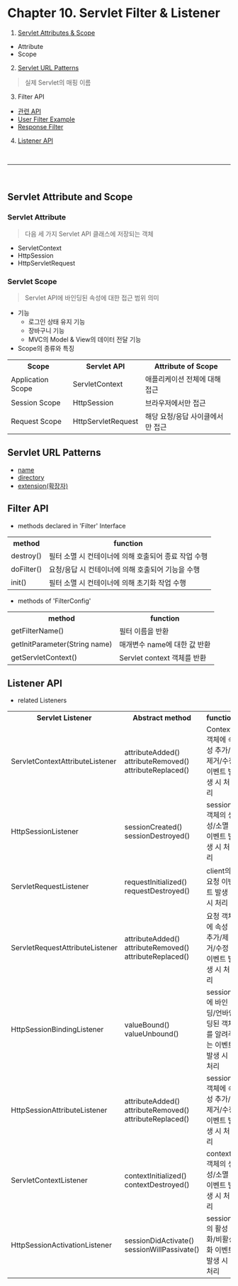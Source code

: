 # Chapter 10. Servlet Filter & Listener

1. [Servlet Attributes & Scope](#servlet-attribute-and-scope)
- Attribute
- Scope

2. [Servlet URL Patterns](#servlet-url-patterns)
> 실제 Servlet의 매핑 이름

3. Filter API
- [관련 API](#filter-api)
- [User Filter Example](filterEx/encoding)
- [Response Filter](filter/respFilter)

4. [Listener API](#listener-api)
<br>
<hr>
<br>

## Servlet Attribute and Scope
### Servlet Attribute
> 다음 세 가지 Servlet API 클래스에 저장되는 객체
- ServletContext
- HttpSession
- HttpServletRequest

### Servlet Scope
> Servlet API에 바인딩된 속성에 대한 접근 범위 의미
- 기능
  - 로그인 상태 유지 기능
  - 장바구니 기능
  -  MVC의 Model & View의 데이터 전달 기능
- Scope의 종류와 특징
<table>
    <tr>
        <th>Scope</th>
        <th>Servlet API</th>
        <th>Attribute of Scope</th>
    </tr>
    <tr>
        <td>Application Scope</td>
        <td>ServletContext</td>
        <td>애플리케이션 전체에 대해 접근</td>
    </tr>
    <tr>
        <td>Session Scope</td>
        <td>HttpSession</td>
        <td>브라우저에서만 접근</td>
    </tr>
    <tr>
        <td>Request Scope</td>
        <td>HttpServletRequest</td>
        <td>해당 요청/응답 사이클에서만 접근</td>
    </tr>
</table>

## Servlet URL Patterns
- [name]()
- [directory]()
- [extension(확장자)]()


## Filter API
- methods declared in 'Filter' Interface
<table>
    <tr>
        <th>method</th>
        <th>function</th>
    </tr>
    <tr>
        <td>destroy()</td>
        <td>필터 소멸 시 컨테이너에 의해 호출되어 종료 작업 수행</td>
    </tr>
    <tr>
        <td>doFilter()</td>
        <td>요청/응답 시 컨테이너에 의해 호출되어 기능을 수행</td>
    </tr>
    <tr>
        <td>init()</td>
        <td>필터 소멸 시 컨테이너에 의해 초기화 작업 수행</td>
    </tr>
</table>

- methods of 'FilterConfig'
<table>
    <tr>
        <th>method</th>
        <th>function</th>
    </tr>
    <tr>
        <td>getFilterName()</td>
        <td>필터 이름을 반환</td>
    </tr>
    <tr>
        <td>getInitParameter(String name)</td>
        <td>매개변수 name에 대한 값 반환</td>
    </tr>
    <tr>
        <td>getServletContext()</td>
        <td>Servlet context 객체를 반환</td>
    </tr>
</table>

## Listener API
- related Listeners
<table>
    <tr>
        <th>Servlet Listener</th>
        <th>Abstract method</th>
        <th>function</th>
    </tr>
    <tr>
        <td>ServletContextAttributeListener</td>
        <td>attributeAdded()<br>attributeRemoved()<br>attributeReplaced()</td>
        <td>Context 객체에 속성 추가/제거/수정 이벤트 발생 시 처리</td>
    </tr>
    <tr>
        <td>HttpSessionListener</td>
        <td>sessionCreated()<br>sessionDestroyed()</td>
        <td>session 객체의 생성/소멸 이벤트 발생 시 처리</td>
    </tr>
    <tr>
        <td>ServletRequestListener</td>
        <td>requestInitialized()<br>requestDestroyed()</td>
        <td>client의 요청 이벤트 발생 시 처리</td>
    </tr>
    <tr>
        <td>ServletRequestAttributeListener</td>
        <td>attributeAdded()<br>attributeRemoved()<br>attributeReplaced()</td>
        <td>요청 객체에 속성 추가/제거/수정 이벤트 발생 시 처리</td>
    </tr>
    <tr>
        <td>HttpSessionBindingListener</td>
        <td>valueBound()<br>valueUnbound()</td>
        <td>session에 바인딩/언바인딩된 객체를 알려주는 이벤트 발생 시 처리</td>
    </tr>
    <tr>
        <td>HttpSessionAttributeListener</td>
        <td>attributeAdded()<br>attributeRemoved()<br>attributeReplaced()</td>
        <td>session 객체에 속성 추가/제거/수정 이벤트 발생 시 처리</td>
    </tr>
    <tr>
        <td>ServletContextListener</td>
        <td>contextInitialized()<br>contextDestroyed()</td>
        <td>context 객체의 생성/소멸 이벤트 발생 시 처리</td>
    </tr>
    <tr>
        <td>HttpSessionActivationListener</td>
        <td>sessionDidActivate()<br>sessionWillPassivate()</td>
        <td>session의 활성화/비활성화 이벤트 발생 시 처리</td>
    </tr>
</table>








